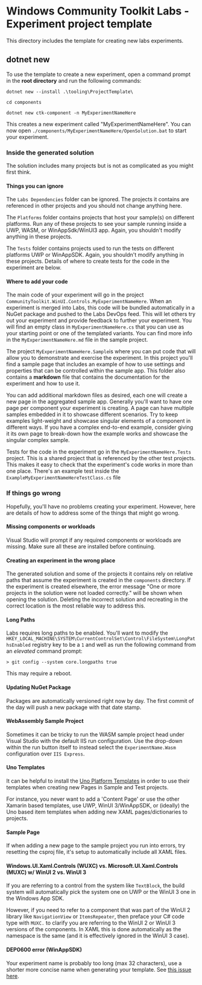 # Windows Community Toolkit Labs - Experiment project template

This directory includes the template for creating new labs experiments.

## dotnet new

To use the template to create a new experiment, open a command prompt in the **root directory** and run the following commands:

```ascii
dotnet new --install .\tooling\ProjectTemplate\

cd components

dotnet new ctk-component -n MyExperimentNameHere
```

This creates a new experiment called "MyExperimentNameHere".
You can now open `./components/MyExperimentNameHere/OpenSolution.bat` to start your experiment.

### Inside the generated solution

The solution includes many projects but is not as complicated as you might first think.

#### Things you can ignore

The `Labs Dependencies` folder can be ignored. The projects it contains are referenced in other projects and you should not change anything here.

The `Platforms` folder contains projects that host your sample(s) on different platforms. Run any of these projects to see your sample running inside a UWP, WASM, or WinAppSdk/WinUI3 app. Again, you shouldn't modify anything in these projects.

The `Tests` folder contains projects used to run the tests on different platforms UWP or WinAppSDK. Again, you shouldn't modify anything in these projects. Details of where to create tests for the code in the experiment are below.

#### Where to add your code

The main code of your experiment will go in the project `CommunityToolkit.WinUI.Controls.MyExperimentNameHere`. When an experiment is merged into Labs, this code will be bundled automatically in a NuGet package and pushed to the Labs DevOps feed. This will let others try out your experiment and provide feedback to further your experiment.
You will find an empty class in `MyExperimentNameHere.cs` that you can use as your starting point or one of the templated variants. You can find more info in the `MyExperimentNameHere.md` file in the sample project.

The project `MyExperimentNameHere.Sample`is where you can put code that will allow you to demonstrate and exercise the experiment. In this project you'll find a sample page that includes an example of how to use settings and properties that can be controlled within the sample app. This folder also contains a **markdown** file that contains the documentation for the experiment and how to use it.

You can add additional markdown files as desired, each one will create a new page in the aggregated sample app. Generally you'll want to have one page per component your experiment is creating. A page can have multiple samples embedded in it to showcase different scenarios. Try to keep examples light-weight and showcase singular elements of a component in different ways. If you have a complex end-to-end example, consider giving it its own page to break-down how the example works and showcase the singular complex sample.

Tests for the code in the experiment go in the `MyExperimentNameHere.Tests` project. This is a shared project that is referenced by the other test projects. This makes it easy to check that the experiment's code works in more than one place. There's an example test inside the `ExampleMyExperimentNameHereTestClass.cs` file

### If things go wrong

Hopefully, you'll have no problems creating your experiment. However, here are details of how to address some of the things that might go wrong.

#### Missing components or workloads

Visual Studio will prompt if any required components or workloads are missing. Make sure all these are installed before continuing.

#### Creating an experiment in the wrong place

The generated solution and some of the projects it contains rely on relative paths that assume the experiment is created in the `components` directory. If the experiment is created elsewhere, the error message "One or more projects in the solution were not loaded correctly." will be shown when opening the solution. Deleting the incorrect solution and recreating in the correct location is the most reliable way to address this.

#### Long Paths

Labs requires long paths to be enabled. You'll want to modify the `HKEY_LOCAL_MACHINE\SYSTEM\CurrentControlSet\Control\FileSystem\LongPathsEnabled` registry key to be a `1` and well as run the following command from an _elevated_ command prompt:

```dos
> git config --system core.longpaths true
```

This may require a reboot.

#### Updating NuGet Package

Packages are automatically versioned right now by day. The first commit of the day will push a new package with that date stamp.

#### WebAssembly Sample Project

Sometimes it can be tricky to run the WASM sample project head under Visual Studio with the default IIS run configuration. Use the drop-down within the run button itself to instead select the `ExperimentName.Wasm` configuration over `IIS Express`.

#### Uno Templates

It can be helpful to install the [Uno Platform Templates](https://marketplace.visualstudio.com/items?itemName=unoplatform.uno-platform-addin-2022) in order to use their templates when creating new Pages in Sample and Test projects.

For instance, you never want to add a 'Content Page' or use the other Xamarin based templates, use UWP, WinUI 3/WinAppSDK, or (ideally) the Uno based item templates when adding new XAML pages/dictionaries to projects.

#### Sample Page

If when adding a new page to the sample project you run into errors, try resetting the csproj file, it's setup to automatically include all XAML files.

#### Windows.UI.Xaml.Controls (WUXC) vs. Microsoft.UI.Xaml.Controls (MUXC) w/ WinUI 2 vs. WinUI 3

If you are referring to a control from the system like `TextBlock`, the build system will automatically pick the system one on UWP or the WinUI 3 one in the Windows App SDK.

However, if you need to refer to a component that was part of the WinUI 2 library like `NavigationView` or `ItemsRepeater`, then preface your C# code type with `MUXC.` to clarify you are referring to the WinUI 2 or WinUI 3 versions of the components. In XAML this is done automatically as the namespace is the same (and it is effectively ignored in the WinUI 3 case).

#### DEP0600 error (WinAppSDK)

Your experiment name is probably too long (max 32 characters), use a shorter more concise name when generating your template. See [this issue here](https://github.com/microsoft/microsoft-ui-xaml/issues/7059).
